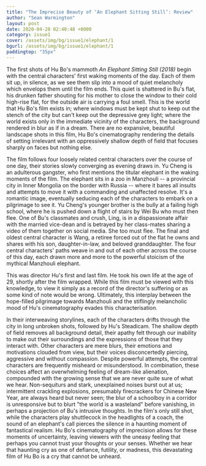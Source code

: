 ```yaml
---
title: "The Imprecise Beauty of ‘An Elephant Sitting Still’: Review"
author: "Sean Warmington"
layout: post
date: 2020-04-28 02:40:48 +0000
category: issue1
cover: /assets/img/bg/issue1/elephant/1
bgurl: /assets/img/bg/issue1/elephant/1
paddingtop: "35px"
---
```


<p id="first-paragraph">The first shots of Hu Bo's mammoth <i>An Elephant Sitting Still (2018)</i>
begin with the central characters' first waking moments of the day. Each
of them sit up, in silence, as we see them slip into a mood of quiet
melancholy which envelops them until the film ends. This quiet is
shattered in Bu's flat, his drunken father shouting for his mother to
close the window to their cold high-rise flat, for the outside air is
carrying a foul smell. This is the world that Hu Bo's film exists in;
where windows must be kept shut to keep out the stench of the city but
can't keep out the depressive grey light; where the world exists only in
the immediate vicinity of the characters, the background rendered in
blur as if in a dream. There are no expansive, beautiful landscape shots
in this film, Hu Bo's cinematography rendering the details of setting
irrelevant with an oppressively shallow depth of field that focuses
sharply on faces but nothing else.</p>

The film follows four loosely related central characters over the course
of one day, their stories slowly converging as evening draws in. Yu
Cheng is an adulterous gangster, who first mentions the titular elephant
in the waking moments of the film. The elephant sits in a zoo in
Manzhouli -- a provincial city in Inner Mongolia on the border with
Russia -- where it bares all insults and attempts to move it with a
commanding and unaffected resolve. It's a romantic image, eventually
seducing each of the characters to embark on a pilgrimage to see it. Yu
Cheng's younger brother is the bully at a failing high school, where he
is pushed down a flight of stairs by Wei Bu who must then flee. One of
Bu's classmates and crush, Ling, is in a dispassionate affair with the
married vice-dean and is betrayed by her class-mates sharing a video of
them together on social media. She too must flee. The final and oldest
central character is Wang, a retiree forced out of the flat he owns and
shares with his son, daughter-in-law, and beloved granddaughter. The
four central characters' paths weave in and out of each other across the
course of this day, each drawn more and more to the powerful stoicism of
the mythical Manzhouli elephant.

This was director Hu's first and last film. He took his own life at the
age of 29, shortly after the film wrapped. While this film must be
viewed with this knowledge, to view it simply as a record of the
director's suffering or as some kind of note would be wrong. Ultimately,
this interplay between the hope-filled pilgrimage towards Manzhouli and
the stiflingly melancholic mood of Hu's cinematography evades this
characterisation.

In their interweaving storylines, each of the characters drifts through
the city in long unbroken shots, followed by Hu's Steadicam. The shallow
depth of field removes all background detail, their apathy felt through
our inability to make out their surroundings and the expressions of
those that they interact with. Other characters are mere blurs, their
emotions and motivations clouded from view, but their voices
disconcertedly piercing, aggressive and without compassion. Despite
powerful attempts, the central characters are frequently misheard or
misunderstood. In combination, these choices affect an overwhelming
feeling of dream-like alienation, compounded with the growing sense that
we are never quite sure of what we hear. Non-sequiturs and stark,
unexplained noises burst out at us; intermittent crackling explosions,
presumably firecrackers for Chinese New Year, are always heard but never
seen; the blur of a schoolboy in a corridor is unresponsive but to blurt
"the world is a wasteland" before vanishing, in perhaps a projection of
Bu's intrusive thoughts. In the film's only still shot, while the
characters play shuttlecock in the headlights of a coach, the sound of
an elephant's call pierces the silence in a haunting moment of
fantastical realism. Hu Bo's cinematography of imprecision allows for
these moments of uncertainty, leaving viewers with the uneasy feeling
that perhaps you cannot trust your thoughts or your senses. Whether we
hear that haunting cry as one of defiance, futility, or madness, this
devastating film of Hu Bo is a cry that cannot be unheard.
